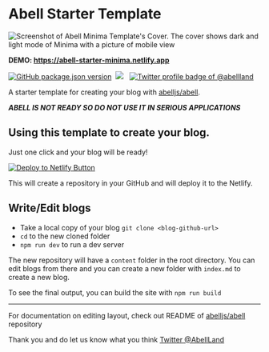 # Abell Starter Template


![Screenshot of Abell Minima Template's Cover. The cover shows dark and light mode of Minima with a picture of mobile view](https://res.cloudinary.com/saurabhdaware/image/upload/v1588342001/abell/og.png)

**DEMO: https://abell-starter-minima.netlify.app**

<p align="left"><a href="https://npmjs.org/package/abell"><img alt="GitHub package.json version" src="https://img.shields.io/github/package-json/v/abelljs/abell?style=for-the-badge&labelColor=black&logo=npm&label=abell&color=darkred"></a>&nbsp; <a href="https://join.slack.com/t/abellland/shared_invite/zt-ebklbe8h-FhRgHxNbuO_hvFDf~nZtGQ"><img src="https://img.shields.io/badge/slack-join%20channel-4A154B?style=for-the-badge&logo=slack&logoColor=pink&labelColor=black"/></a> &nbsp; <a href="https://twitter.com/abellland"><img alt="Twitter profile badge of @abellland" src="https://img.shields.io/badge/follow-@AbellLand-1DA1F2?style=for-the-badge&logo=twitter&logoColor=1DA1F2&labelColor=black"/></a> </p>

A starter template for creating your blog with [abelljs/abell](https://github.com/abelljs/abell).

***ABELL IS NOT READY SO DO NOT USE IT IN SERIOUS APPLICATIONS***


## Using this template to create your blog.

Just one click and your blog will be ready!

[![Deploy to Netlify Button](https://www.netlify.com/img/deploy/button.svg)](https://app.netlify.com/start/deploy?repository=https://github.com/abelljs/abell-starter-minima)

This will create a repository in your GitHub and will deploy it to the Netlify.

## Write/Edit blogs

- Take a local copy of your blog
  `git clone <blog-github-url>`
- `cd` to the new cloned folder
- `npm run dev` to run a dev server

The new repository will have a `content` folder in the root directory. You can edit blogs from there and you can create a new folder with `index.md` to create a new blog.

To see the final output, you can build the site with `npm run build`

---

For documentation on editing layout, check out README of [abelljs/abell](https://github.com/abelljs/abell) repository

Thank you and do let us know what you think [Twitter @AbellLand](https://twitter.com/abellland)